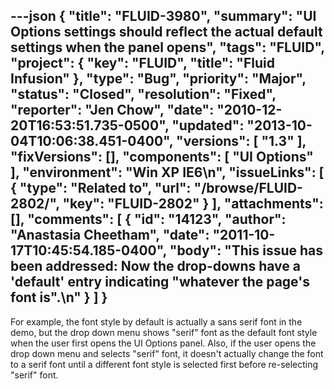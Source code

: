 ---json
{
  "title": "FLUID-3980",
  "summary": "UI Options settings should reflect the actual default settings when the panel opens",
  "tags": "FLUID",
  "project": {
    "key": "FLUID",
    "title": "Fluid Infusion"
  },
  "type": "Bug",
  "priority": "Major",
  "status": "Closed",
  "resolution": "Fixed",
  "reporter": "Jen Chow",
  "date": "2010-12-20T16:53:51.735-0500",
  "updated": "2013-10-04T10:06:38.451-0400",
  "versions": [
    "1.3"
  ],
  "fixVersions": [],
  "components": [
    "UI Options"
  ],
  "environment": "Win XP IE6\n",
  "issueLinks": [
    {
      "type": "Related to",
      "url": "/browse/FLUID-2802/",
      "key": "FLUID-2802"
    }
  ],
  "attachments": [],
  "comments": [
    {
      "id": "14123",
      "author": "Anastasia Cheetham",
      "date": "2011-10-17T10:45:54.185-0400",
      "body": "This issue has been addressed: Now the drop-downs have a 'default' entry indicating \"whatever the page's font is\".\n"
    }
  ]
}
---
For example, the font style by default is actually a sans serif font in the demo, but the drop down menu shows "serif" font as the default font style when the user first opens the UI Options panel. Also, if the user opens the drop down menu and selects "serif" font, it doesn't actually change the font to a serif font until a different font style is selected first before re-selecting "serif" font.

        